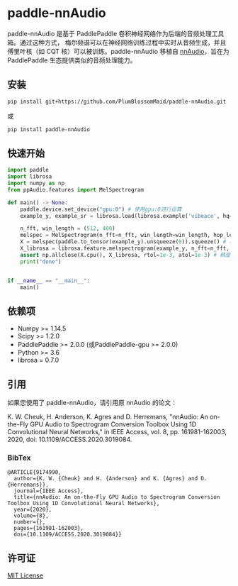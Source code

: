 # paddle-nnAudio

paddle-nnAudio 是基于 PaddlePaddle 卷积神经网络作为后端的音频处理工具箱。通过这种方式， 梅尔频谱可以在神经网络训练过程中实时从音频生成，并且傅里叶核（如 CQT 核）可以被训练。paddle-nnAudio 移植自 [nnAudio](https://github.com/KinWaiCheuk/nnAudio)，旨在为 PaddlePaddle 生态提供类似的音频处理能力。

## 安装
```bash
pip install git+https://github.com/PlumBlossomMaid/paddle-nnAudio.git
```
或
```bash
pip install paddle-nnAudio
```

## 快速开始
```python
import paddle
import librosa
import numpy as np
from ppAudio.features import MelSpectrogram

def main() -> None:
    paddle.device.set_device("gpu:0") # 使用gpu:0进行运算
    example_y, example_sr = librosa.load(librosa.example('vibeace', hq=False)) # 加载音频

    n_fft, win_length = (512, 400)
    melspec = MelSpectrogram(n_fft=n_fft, win_length=win_length, hop_length=512)
    X = melspec(paddle.to_tensor(example_y).unsqueeze(0)).squeeze() # 将波形前向传播以获取 spectrogram
    X_librosa = librosa.feature.melspectrogram(example_y, n_fft=n_fft, win_length=win_length, hop_length=512) # 设置对照
    assert np.allclose(X.cpu(), X_librosa, rtol=1e-3, atol=1e-3) # 精度对齐
    print("done")


if __name__ == "__main__":
    main()

```

## 依赖项
- Numpy >= 1.14.5
- Scipy >= 1.2.0
- PaddlePaddle >= 2.0.0 (或PaddlePaddle-gpu >= 2.0.0)
- Python >= 3.6
- librosa = 0.7.0

## 引用
如果您使用了 paddle-nnAudio，请引用原 nnAudio 的论文：

K. W. Cheuk, H. Anderson, K. Agres and D. Herremans, "nnAudio: An on-the-Fly GPU Audio to Spectrogram Conversion Toolbox Using 1D Convolutional Neural Networks," in IEEE Access, vol. 8, pp. 161981-162003, 2020, doi: 10.1109/ACCESS.2020.3019084.

### BibTex
```
@ARTICLE{9174990,
  author={K. W. {Cheuk} and H. {Anderson} and K. {Agres} and D. {Herremans}},
  journal={IEEE Access}, 
  title={nnAudio: An on-the-Fly GPU Audio to Spectrogram Conversion Toolbox Using 1D Convolutional Neural Networks}, 
  year={2020},
  volume={8},
  number={},
  pages={161981-162003},
  doi={10.1109/ACCESS.2020.3019084}}
```

## 许可证
[MIT License](LICENSE)
